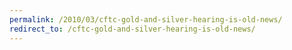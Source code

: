 ```yaml
---
permalink: /2010/03/cftc-gold-and-silver-hearing-is-old-news/
redirect_to: /cftc-gold-and-silver-hearing-is-old-news/
---
```

